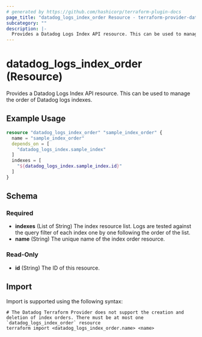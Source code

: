 ```yaml
---
# generated by https://github.com/hashicorp/terraform-plugin-docs
page_title: "datadog_logs_index_order Resource - terraform-provider-datadog"
subcategory: ""
description: |-
  Provides a Datadog Logs Index API resource. This can be used to manage the order of Datadog logs indexes.
---
```


# datadog_logs_index_order (Resource)

Provides a Datadog Logs Index API resource. This can be used to manage the order of Datadog logs indexes.

## Example Usage

```terraform
resource "datadog_logs_index_order" "sample_index_order" {
  name = "sample_index_order"
  depends_on = [
    "datadog_logs_index.sample_index"
  ]
  indexes = [
    "${datadog_logs_index.sample_index.id}"
  ]
}
```

<!-- schema generated by tfplugindocs -->
## Schema

### Required

- **indexes** (List of String) The index resource list. Logs are tested against the query filter of each index one by one following the order of the list.
- **name** (String) The unique name of the index order resource.

### Read-Only

- **id** (String) The ID of this resource.

## Import

Import is supported using the following syntax:

```shell
# The Datadog Terraform Provider does not support the creation and deletion of index orders. There must be at most one `datadog_logs_index_order` resource
terraform import <datadog_logs_index_order.name> <name>
```

